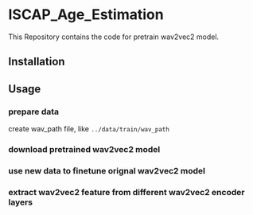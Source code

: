 # ISCAP_Age_Estimation

This Repository contains the code for pretrain wav2vec2 model.

## Installation

## Usage

### prepare data 

create wav_path file, like ```../data/train/wav_path```

### download pretrained wav2vec2 model



### use new data to finetune orignal wav2vec2 model

### extract wav2vec2 feature from different wav2vec2 encoder layers


